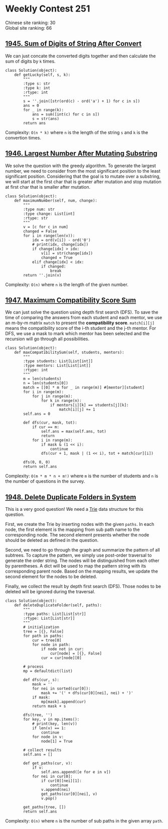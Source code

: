 # Weekly Contest 251
Chinese site ranking: 30  
Global site ranking: 66
## [1945. Sum of Digits of String After Convert](https://leetcode-cn.com/contest/weekly-contest-251/problems/sum-of-digits-of-string-after-convert/)
We can just concate the converted digits together and then calculate the sum of digits by `k` times.
```
class Solution(object):
    def getLucky(self, s, k):
        """
        :type s: str
        :type k: int
        :rtype: int
        """
        s = ''.join([str(ord(c) - ord('a') + 1) for c in s])
        ans = 0
        for _ in range(k):
            ans = sum([int(c) for c in s])
            s = str(ans)
        return ans
```
Complexity: `O(n * k)` where `n` is the length of the string `s` and `k` is the convertion times.
## [1946. Largest Number After Mutating Substring](https://leetcode-cn.com/contest/weekly-contest-251/problems/largest-number-after-mutating-substring/)
We solve the question with the greedy algorithm. 
To generate the largest number, we need to consider from the most significant position to the least significant position. 
Considering that the goal is to mutate over a substring, we will start at the first char that is greater after mutation and stop mutation at first char that is smaller after mutation.
```
class Solution(object):
    def maximumNumber(self, num, change):
        """
        :type num: str
        :type change: List[int]
        :rtype: str
        """
        v = [c for c in num]
        changed = False
        for i in range(len(v)):
            idx = ord(v[i]) - ord('0')
            # print(idx, change[idx])
            if change[idx] > idx:
                v[i] = str(change[idx])
                changed = True
            elif change[idx] < idx:
                if changed:
                    break
        return ''.join(v)
```
Complexity: `O(n)` where `n` is the length of the given number.
## [1947. Maximum Compatibility Score Sum](https://leetcode-cn.com/contest/weekly-contest-251/problems/maximum-compatibility-score-sum/)
We can just solve the question using depth first search (DFS). 
To save the time of comparing the answers from each student and each mentor, we use an m-by-m matrix `match` to present the <b>compatibility score</b>. `match[i][j]` means the compatibility score of the i-th student and the j-th mentor. 
For DFS, we use a mask to mark which mentor has been selected and the recursion will go through all possibilities.
```
class Solution(object):
    def maxCompatibilitySum(self, students, mentors):
        """
        :type students: List[List[int]]
        :type mentors: List[List[int]]
        :rtype: int
        """
        m = len(students)
        n = len(students[0])
        match = [[0] * m for _ in range(m)] #[mentor][student]
        for i in range(m):
            for j in range(m):
                for k in range(n):
                    if mentors[i][k] == students[j][k]:
                        match[i][j] += 1
        self.ans = 0
        
        def dfs(cur, mask, tot):
            if cur == m:
                self.ans = max(self.ans, tot)
                return
            for i in range(m):
                if mask & (1 << i):
                    continue
                dfs(cur + 1, mask | (1 << i), tot + match[cur][i])
            
        dfs(0, 0, 0)
        return self.ans
```
Complexity: `O(m * m * n + m!)` where `m` is the number of students and `n` is the number of questions in the survey.
## [1948. Delete Duplicate Folders in System](https://leetcode-cn.com/contest/weekly-contest-251/problems/delete-duplicate-folders-in-system/)
This is a very good question! We need a [Trie](https://en.wikipedia.org/wiki/Trie) data structure for this question.

First, we create the Trie by inserting nodes with the given `paths`. In each node, the first element is the mapping from sub path name to the corresponding node. The second element presents whether the node should be deleted as defined in the question. 

Second, we need to go through the graph and summarize the pattern of all subtrees. To capture the pattern, we simply use post-order traversal to generate the order string. The nodes will be distinguished from each other by parentheses. A dict will be used to map the pattern string with its corresponding parent node. Based on the mapping results, we update the second element for the nodes to be deleted.

Finally, we collect the result by depth first search (DFS). Those nodes to be deleted will be ignored during the traversal.
```
class Solution(object):
    def deleteDuplicateFolder(self, paths):
        """
        :type paths: List[List[str]]
        :rtype: List[List[str]]
        """
        # initialization
        tree = [{}, False]
        for path in paths:
            cur = tree[0]
            for node in path:
                if node not in cur:
                    cur[node] = [{}, False]
                cur = cur[node][0]
        
        # process
        mp = defaultdict(list)
        
        def dfs(cur, s):
            mask = ''
            for nei in sorted(cur[0]):
                mask += '(' + dfs(cur[0][nei], nei) + ')'
            if mask:
                mp[mask].append(cur)
            return mask + s 
        
        dfs(tree, '')
        for key, v in mp.items():
            # print(key, len(v))
            if len(v) == 1:
                continue
            for node in v:
                node[1] = True
        
        # collect results
        self.ans = []
        
        def get_paths(cur, v):
            if v:
                self.ans.append([e for e in v])
            for nei in cur[0]:
                if cur[0][nei][1]:
                    continue
                v.append(nei)
                get_paths(cur[0][nei], v)
                v.pop()
        
        get_paths(tree, [])
        return self.ans
```
Complexity: `O(n)` where `n` is the number of sub paths in the given array `path`.
